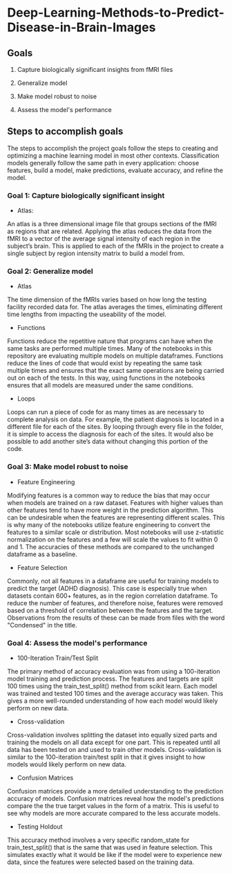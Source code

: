 # Deep-Learning-Methods-to-Predict-Disease-in-Brain-Images

## Goals

1. Capture biologically significant insights from fMRI files

2. Generalize model

3. Make model robust to noise

4. Assess the model's performance

## Steps to accomplish goals

The steps to accomplish the project goals follow the steps to creating and optimizing a machine learning model in most other contexts. 
Classification models generally follow the same path in every application: 
choose features, 
build a model, 
make predictions, 
evaluate accuracy, 
and refine the model.

### Goal 1: Capture biologically significant insight

- Atlas:

An atlas is a three dimensional image file that groups sections of the fMRI as regions that are related. 
Applying the atlas reduces the data from the fMRI to a vector of the average signal intensity of each region in the subject’s brain. 
This is applied to each of the fMRIs in the project to create a single subject by region intensity matrix to build a model from.

### Goal 2: Generalize model

- Atlas

The time dimension of the fMRIs varies based on how long the testing facility recorded data for. 
The atlas averages the times, eliminating different time lengths from impacting the useability of the model. 

- Functions

Functions reduce the repetitive nature that programs can have when the same tasks are performed multiple times. 
Many of the notebooks in this repository are evaluating multiple models on multiple dataframes. 
Functions reduce the lines of code that would exist by repeating the same task multiple times and ensures that the exact same operations are being carried out on each of the tests. 
In this way, using functions in the notebooks ensures that all models are measured under the same conditions.

- Loops

Loops can run a piece of code for as many times as are necessary to complete analysis on data.
For example, the patient diagnosis is located in a different file for each of the sites. 
By looping through every file in the folder, it is simple to access the diagnosis for each of the sites. 
It would also be possible to add another site’s data without changing this portion of the code.


### Goal 3: Make model robust to noise

- Feature Engineering

Modifying features is a common way to reduce the bias that may occur when models are trained on a raw dataset. 
Features with higher values than other features tend to have more weight in the prediction algorithm. 
This can be undesirable when the features are representing different scales. 
This is why many of the notebooks utilize feature engineering to convert the features to a similar scale or distribution. 
Most notebooks will use z-statistic normalization on the features and a few will scale the values to fit within 0 and 1. 
The accuracies of these methods are compared to the unchanged dataframe as a baseline.

- Feature Selection

Commonly, not all features in a dataframe are useful for training models to predict the target (ADHD diagnosis). 
This case is especially true when datasets contain 600+ features, as in the region correlation dataframe. 
To reduce the number of features, and therefore noise, features were removed based on a threshold of correlation between the features and the target. 
Observations from the results of these can be made from files with the word "Condensed" in the title.

### Goal 4: Assess the model's performance

- 100-Iteration Train/Test Split

The primary method of accuracy evaluation was from using a 100-iteration model training and prediction process. 
The features and targets are split 100 times using the train_test_split() method from scikit learn. 
Each model was trained and tested 100 times and the average accuracy was taken. 
This gives a more well-rounded understanding of how each model would likely perform on new data.

- Cross-validation

Cross-validation involves splitting the dataset into equally sized parts and training the models on all data except for one part. 
This is repeated until all data has been tested on and used to train other models. 
Cross-validation is similar to the 100-iteration train/test split in that it gives insight to how models would likely perform on new data.

- Confusion Matrices

Confusion matrices provide a more detailed understanding to the prediction accuracy of models. 
Confusion matrices reveal how the model's predictions compare the the true target values in the form of a matrix. 
This is useful to see why models are more accurate compared to the less accurate models.

- Testing Holdout

This accuracy method involves a very specific random_state for train_test_split() that is the same that was used in feature selection. 
This simulates exactly what it would be like if the model were to experience new data, since the features were selected based on the training data.
